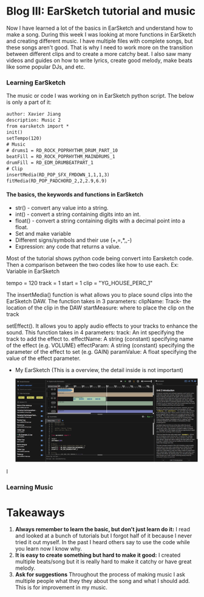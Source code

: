 # Blog III: EarSketch tutorial and music

Now I have learned a lot of the basics in EarSketch and understand how to make a song. During this week I was looking at more 
functions in EarSketch and creating different music. I have multiple files with complete songs, but these songs aren't good. That is why I need to work more on the transition between different clips and to create a more catchy beat. I also saw many videos and guides on how to write lyrics, create good melody, make beats like some popular DJs, and etc.  

### Learning EarSketch
The music or code I was working on in EarSketch python script. The below is only a part of it:
    
    author: Xavier Jiang
    description: Music 2
    from earsketch import *
    init()
    setTempo(120)
    # Music
    # drums1 = RD_ROCK_POPRHYTHM_DRUM_PART_10
    beatFill = RD_ROCK_POPRHYTHM_MAINDRUMS_1
    drumFill = RD_EDM_DRUMBEATPART_1
    # Clip
    insertMedia(RD_POP_SFX_FMDOWN_1,1,1,3)
    fitMedia(RD_POP_PADCHORD_2,2,2.9,6.9)

#### The basics, the keywords and functions in EarSketch

+ str() - convert any value into a string.
+ int() - convert a string containing digits into an int.
+ float() - convert a string containing digits with a decimal point into a float.
+ Set and make variable
+ Different signs/symbols and their use (+,=,*,\,-)
+ Expression: any code that returns a value.

Most of the tutorial shows python code being convert into Earsketch code. Then a comparison between the two codes like how to use each.
Ex: Variable in EarSketch

tempo = 120
track = 1
start = 1
clip = "YG_HOUSE_PERC_1"

The insertMedia() function is what allows you to place sound clips into the EarSketch DAW. The function takes in 3 parameters:
clipName:
Track- the location of the clip in the DAW
startMeasure: where to place the clip on the track

setEffect(). It allows you to apply audio effects to your tracks to enhance the sound. This function takes in 4 parameters:
track: An int specifying the track to add the effect to.
effectName: A string (constant) specifying name of the effect (e.g. VOLUME)
effectParam: A string (constant) specifying the parameter of the effect to set (e.g. GAIN)
paramValue: A float specifying the value of the effect parameter.

+ My EarSketch (This is a overview, the detail inside is not important)

    <img src= earsketch-progress.png />
    
I 

### Learning Music




# Takeaways
1. **Always remember to learn the basic, but don’t just learn do it:** I read and looked at a bunch of tutorials but I forgot half of it because I never tried it out myself. In the past I heard others say to use the code while you learn now I know why.
2. **It is easy to create something but hard to make it good:** I created multiple beats/song but it is really hard to make it catchy or have great melody.
3. **Ask for suggestions** Throughout the process of making music I ask multiple people what they they about the song and what I should add. This is for improvement in my music. 
